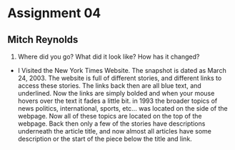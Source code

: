 # Assignment 04
## Mitch Reynolds
1. Where did you go? What did it look like? How has it changed?
 - I Visited the New York Times Website. The snapshot is dated as March 24, 2003. The website is full of different stories, and different links to access these stories. The links back then are all blue text, and underlined. Now the links are simply bolded and when your mouse hovers over the text it fades a little bit. in 1993 the broader topics of news politics, international, sports, etc... was located on the side of the webpage. Now all of these topics are located on the top of the webpage. Back then only a few of the stories have descriptions  underneath the article title, and now almost all articles have some description or the start of the piece below the title and link. 

